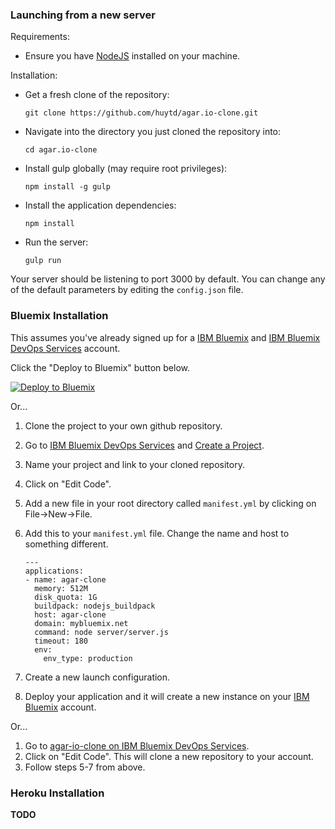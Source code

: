 ### Launching from a new server

Requirements:
- Ensure you have [NodeJS](https://nodejs.org/) installed on your machine.

Installation:
 - Get a fresh clone of the repository:
   ```
   git clone https://github.com/huytd/agar.io-clone.git
   ```
 - Navigate into the directory you just cloned the repository into:
   ```
   cd agar.io-clone
   ```
 - Install gulp globally (may require root privileges):
   ```
   npm install -g gulp
   ```
 - Install the application dependencies:
   ```
   npm install
   ```
 - Run the server:
   ```
   gulp run
   ```

Your server should be listening to port 3000 by default.  You can change any of the default parameters by editing the `config.json` file.

### Bluemix Installation
This assumes you've already signed up for a [IBM Bluemix](http://ibm.biz/bluemixsg) and [IBM Bluemix DevOps Services](https://hub.jazz.net) account.

Click the "Deploy to Bluemix" button below.

[![Deploy to Bluemix](https://bluemix.net/deploy/button.png)](https://bluemix.net/deploy?repository=https://github.com/huytd/agar.io-clone/agar-io-clone.git)

Or...

 1. Clone the project to your own github repository.
 2. Go to [IBM Bluemix DevOps Services](https://hub.jazz.net/) and [Create a Project](https://hub.jazz.net/create).
 3. Name your project and link to your cloned repository.
 4. Click on "Edit Code".
 5. Add a new file in your root directory called `manifest.yml` by clicking on File->New->File.
 6. Add this to your `manifest.yml` file. Change the name and host to something different. 

    ```
    ---
    applications:
    - name: agar-clone
      memory: 512M
      disk_quota: 1G
      buildpack: nodejs_buildpack
      host: agar-clone
      domain: mybluemix.net
      command: node server/server.js
      timeout: 180
      env:
        env_type: production
    ```
 7. Create a new launch configuration.
 8. Deploy your application and it will create a new instance on your [IBM Bluemix](http://ibm.biz/bluemixsg) account.

Or...

1. Go to [agar-io-clone on IBM Bluemix DevOps Services](https://hub.jazz.net/project/justinlee/agar-io-clone).
2. Click on "Edit Code". This will clone a new repository to your account.
3. Follow steps 5-7 from above.

### Heroku Installation
**TODO**